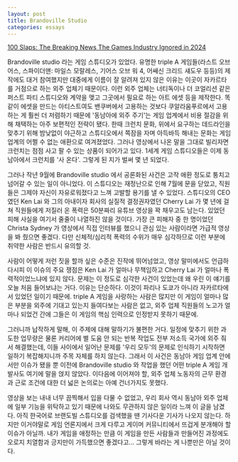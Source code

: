 ```yaml
---
layout: post
title: Brandoville Studio
categories: essays
---
```


[100 Slaps: The Breaking News The Games Industry Ignored in 2024](https://youtu.be/RR9HQ2C6h_4)

Brandoville studio 라는 게임 스튜디오가 있었다. 유명한 triple A 게임들(라스트 오브 어스, 스파이더맨: 마일스 모랄레스, 기어스 오브 워 4, 어쌔신 크리드 섀도우 등등)의 제작에도 대거 참여했지만 대중에게 이름이 잘 알려져 있지 않은 이유는 이곳이 자카르타를 거점으로 하는 외주 업체기 때문이다. 이런 외주 업체는 너티독이나 더 코얼리션 같은 퍼스트 파티 스튜디오와 계약을 맺고 그곳에서 필요로 하는 아트 에셋 등을 제작한다. 똑같이 에셋을 만드는 아티스트여도 밴쿠버에서 고용하는 것보다 쿠알라움푸르에서 고용하는 게 훨씬 더 저렴하기 때문에 '동남아에 외주 주기'는 게임 업계에서 비용 절감을 위해 채택하는 아주 보편적인 전략이 됐다. 한때 크런치 문화, 위에서 요구하는 데드라인을 맞추기 위해 밤낮없이 야근하고 스튜디오에서 쪽잠을 자며 아득바득 해내는 문화는 게임 업계의 어쩔 수 없는 애환으로 여겨졌었다. 그러나 영상에서 나온 말을 그대로 빌리자면 크런치는 점점 사고 팔 수 있는 상품이 되어가고 있다. 1세계 게임 스튜디오들은 이제 동남아에서 크런치를 '사 온다'. 그렇게 된 지가 벌써 몇 년 되었다.

​그러나 작년 9월에 Brandoville studio 에서 공론화된 사건은 고작 애환 정도로 퉁치고 넘어갈 수 있는 일이 아니었다. 이 스튜디오는 재정난으로 인해 7월에 문을 닫았고, 직원들은 그제야 자신이 자유로워졌다고 느껴 고발할 용기를 낼 수 있었다. 스튜디오의 CEO 였던 Ken Lai 와 그의 아내이자 회사의 실질적 결정권자였던 Cherry Lai 가 몇 년에 걸쳐 직원들에게 저질러 온 폭력은 50분짜리 유튜브 영상을 꽉 채우고도 남는다. 있었던 피해 사실을 여기서 줄줄이 나열하진 않을 것이다. 가장 큰 피해자 중 한 명이었던 Christa Sydney 가 영상에서 직접 인터뷰를 했으니 관심 있는 사람이라면 가급적 영상을 봐 줬으면 좋겠다. 다만 신체적/심리적 폭력의 수위가 매우 심각하므로 이런 부분에 취약한 사람은 반드시 유의할 것.

​사람이 어떻게 저런 짓을 할까 싶은 수준은 진작에 뛰어넘었고, 영상 말미에서도 언급하다시피 이 이슈의 주요 쟁점은 Ken Lai 가 얼마나 무책임하고 Cherry Lai 가 얼마나 폭력적이었느냐에 있지 않다. 문제는 이 정도로 심각한 사건이 있었는데 왜 우린 이 얘기를 오늘 처음 들어보냐는 거다. 이유는 단순하다. 이것이 파리나 도쿄가 아니라 자카르타에서 있었던 일이기 때문에. triple A 게임을 사랑하는 사람은 많지만 이 게임이 얼마나 많은 부분을 외주에 기대고 있는지 들여다보는 사람은 없고, 외주 업체 직원들의 노고가 얼마나 되었건 간에 그들은 이 게임의 핵심 인력으로 인정받지 못하기 때문에.

​그러니까 납작하게 말해, 이 주제에 대해 말하기가 불편한 거다. 일정에 맞추기 위한 과도한 업무량은 물론 커리어에 별 도움 안 되는 반복 작업도 전부 저소득 국가에 외주 줘서 해결했는데, 이들 사이에서 일어난 문제를 '우리 모두'의 문제로 인식하기 시작하면 일하기 복잡해지니까 주목 자체를 하지 않는다. 그래서 이 사건은 동남아 게임 업계 안에서만 이슈가 됐을 뿐 이전에 Brandoville studio 와 작업을 했던 어떤 triple A 게임 개발사도 여기에 말을 얹지 않았다. 이다음에 이어져야 할, 외주 업체 노동자의 근무 환경과 근로 조건에 대한 더 넓은 논의로는 아예 건너가지도 못했다. 

​영상을 보는 내내 너무 끔찍해서 입을 다물 수 없었고, 우리 회사 역시 동남아 외주 업체에 일부 기능을 위탁하고 있기 때문에 나와도 무관하지 않은 일이라 느껴 이 글을 남겼다. 아직 한국어로 브랜도빌 스튜디오를 검색했을 땐 기사다운 기사가 나오지 않는다. 하지만 이거야말로 게임 언론지에서 크게 다루고 게이머 커뮤니티에서 뜨겁게 분개해야 할 이슈가 아닐까. 내가 게임을 애정하는 만큼 이 게임을 만든 사람들과 만들어진 과정에도 오로지 치열함과 긍지만이 가득했으면 좋겠다고... 그렇게 바라는 게 나뿐만은 아닐 것이다. 